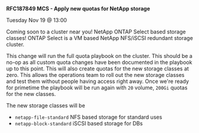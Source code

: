 
**RFC187849 MCS - Apply new quotas for NetApp storage**

Tuesday Nov 19 @ 13:00

Coming soon to a cluster near you! NetApp ONTAP Select based storage classes! ONTAP Select is a VM based NetApp NFS/iSCSI redundant storage cluster.

This change will run the full quota playbook on the cluster. This should be a no-op as all custom quota changes have been documented in the playbook up to this point. This will also create quotas for the new storage classes at zero. This allows the operations team to roll out the new storage classes and test them without people having access right away. Once we're ready for primetime the playbook will be run again with `20` volume, `200Gi` quotas for the new classes.

The new storage classes will be

- `netapp-file-standard` NFS based storage for standard uses
- `netapp-block-standard` iSCSI based storage for DBs
